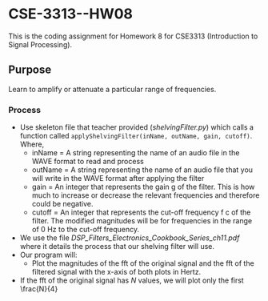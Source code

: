 # CSE-3313--HW08
This is the coding assignment for Homework 8 for CSE3313 (Introduction to Signal Processing).


## Purpose
Learn to amplify or attenuate a particular range of frequencies.


### Process
* Use skeleton file that teacher provided (*shelvingFilter.py*) which calls a function called `applyShelvingFilter(inName, outName, gain, cutoff)`. Where,
  - inName  = A string representing the name of an audio file in the WAVE format to read and process
  - outName = A string representing the name of an audio file that you will write in the WAVE format after applying the filter
  - gain    = An integer that represents the gain g of the filter. This is how much to increase or decrease the relevant frequencies and therefore could be negative.
  - cutoff  = An integer that represents the cut-off frequency f c of the filter. The modified magnitudes will be for frequencies in the range of 0 Hz to the cut-off frequency.
* We use the file *DSP_Filters_Electronics_Cookbook_Series_ch11.pdf* where it details the process that our shelving filter will use.
* Our program will: 
  - Plot the magnitudes of the fft of the original signal and the fft of the filtered signal with the x-axis of both plots in Hertz.
* If the fft of the original signal has *N* values, we will plot only the first \frac{N}{4}
